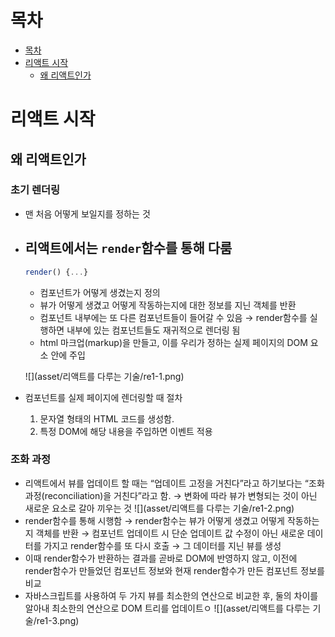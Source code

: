 # 목차
- [목차](#목차)
- [리액트 시작](#%EB%A6%AC%EC%95%A1%ED%8A%B8-%EC%8B%9C%EC%9E%91)
  - [왜 리액트인가](#%EC%99%9C-%EB%A6%AC%EC%95%A1%ED%8A%B8%EC%9D%B8%EA%B0%80)
  
 
 
# 리액트 시작
## 왜 리액트인가
### 초기 렌더링
- 맨 처음 어떻게 보일지를 정하는 것
- 리액트에서는 `render`함수를 통해 다룸
  - 
    
    ```jsx
    render() {...}
    ```
    
    - 컴포넌트가 어떻게 생겼는지 정의
    - 뷰가 어떻게 생겼고 어떻게 작동하는지에 대한 정보를 지닌 객체를 반환
    - 컴포넌트 내부에는 또 다른 컴포넌트들이 들어갈 수 있음 → render함수를 실행하면 내부에 있는 컴포넌트들도 재귀적으로 렌더링 됨
    - html 마크업(markup)을 만들고, 이를 우리가 정하는 실제 페이지의 DOM 요소 안에 주입
    
    ![](asset/리액트를 다루는 기술/re1-1.png)
    
    
- 컴포넌트를 실제 페이지에 렌더링할 때 절차
  1. 문자열 형태의 HTML 코드를 생성함.
  2. 특정 DOM에 해당 내용을 주입하면 이벤트 적용

### 조화 과정
- 리액트에서 뷰를 업데이트 할 때는 “업데이트 고정을 거친다”라고 하기보다는 “조화 과정(reconciliation)을 거친다”라고 함. → 변화에 따라 뷰가 변형되는 것이 아닌 새로운 요소로 갈아 끼우는 것
![](asset/리액트를 다루는 기술/re1-2.png)
- render함수를 통해 시행함 → render함수는 뷰가 어떻게 생겼고 어떻게 작동하는지 객체를 반환 → 컴포넌트 업데이트 시 단순 업데이트 값 수정이 아닌 새로운 데이터를 가지고 render함수를 또 다시 호출 → 그 데이터를 지닌 뷰를 생성
- 이때 render함수가 반환하는 결과를 곧바로 DOM에 반영하지 않고, 이전에 render함수가 만들었던 컴포넌트 정보와 현재 render함수가 만든 컴포넌트 정보를 비교 
- 자바스크립트를 사용하여 두 가지 뷰를 최소한의 연산으로 비교한 후, 둘의 차이를 알아내 최소한의 연산으로 DOM 트리를 업데이트ㅇ
![](asset/리액트를 다루는 기술/re1-3.png)
